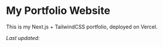 # My Portfolio Website

This is my Next.js + TailwindCSS portfolio, deployed on Vercel.

_Last updated: <!--LAST_UPDATED-->_